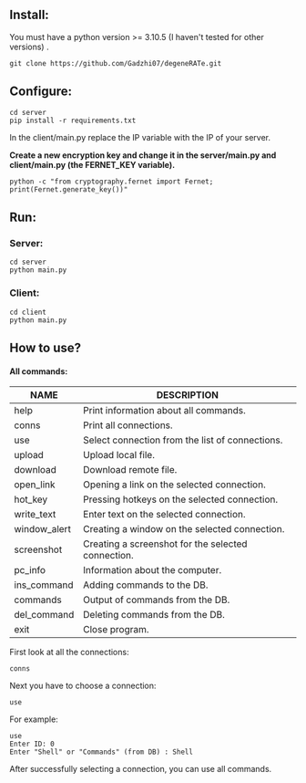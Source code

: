 ## Install:

You must have a python version >= 3.10.5 (I haven't tested for other versions) .

```
git clone https://github.com/Gadzhi07/degeneRATe.git
```

## Configure:

```
cd server
pip install -r requirements.txt
```

In the client/main.py replace the IP variable with the IP of your server.

**Create a new encryption key and change it in the server/main.py and client/main.py (the FERNET_KEY variable).**

```
python -c "from cryptography.fernet import Fernet; print(Fernet.generate_key())"
```

## Run:

### Server:

```
cd server
python main.py
```

### Client:

```
cd client
python main.py
```

## How to use?

#### All commands:

| NAME         | DESCRIPTION                                         |
|--------------|-----------------------------------------------------|
| help         | Print information about all commands.               |
| conns        | Print all connections.                              |
| use          | Select connection from the list of connections.     |
| upload       | Upload local file.                                  |
| download     | Download remote file.                               |
| open_link    | Opening a link on the selected connection.          |
| hot_key      | Pressing hotkeys on the selected connection.        |
| write_text   | Enter text on the selected connection.              |
| window_alert | Creating a window on the selected connection.       |
| screenshot   | Creating a screenshot for the selected connection.  |
| pc_info      | Information about the computer.                     |
| ins_command  | Adding commands to the DB.                          |
| commands     | Output of commands from the DB.                     |
| del_command  | Deleting commands from the DB.                      |
| exit         | Close program.                                      |

First look at all the connections:

`conns`

Next you have to choose a connection:

`use`

For example:
```
use
Enter ID: 0
Enter "Shell" or "Commands" (from DB) : Shell
```

After successfully selecting a connection, you can use all commands.
